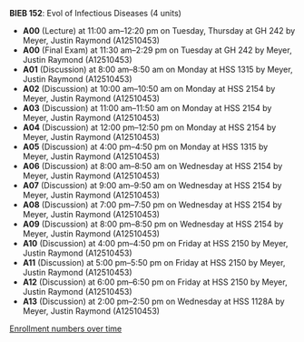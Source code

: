 **BIEB 152**: Evol of Infectious Diseases (4 units)

- **A00** (Lecture) at 11:00 am–12:20 pm on Tuesday, Thursday at GH 242 by Meyer, Justin Raymond (A12510453)
- **A00** (Final Exam) at 11:30 am–2:29 pm on Tuesday at GH 242 by Meyer, Justin Raymond (A12510453)
- **A01** (Discussion) at 8:00 am–8:50 am on Monday at HSS 1315 by Meyer, Justin Raymond (A12510453)
- **A02** (Discussion) at 10:00 am–10:50 am on Monday at HSS 2154 by Meyer, Justin Raymond (A12510453)
- **A03** (Discussion) at 11:00 am–11:50 am on Monday at HSS 2154 by Meyer, Justin Raymond (A12510453)
- **A04** (Discussion) at 12:00 pm–12:50 pm on Monday at HSS 2154 by Meyer, Justin Raymond (A12510453)
- **A05** (Discussion) at 4:00 pm–4:50 pm on Monday at HSS 1315 by Meyer, Justin Raymond (A12510453)
- **A06** (Discussion) at 8:00 am–8:50 am on Wednesday at HSS 2154 by Meyer, Justin Raymond (A12510453)
- **A07** (Discussion) at 9:00 am–9:50 am on Wednesday at HSS 2154 by Meyer, Justin Raymond (A12510453)
- **A08** (Discussion) at 7:00 pm–7:50 pm on Wednesday at HSS 2154 by Meyer, Justin Raymond (A12510453)
- **A09** (Discussion) at 8:00 pm–8:50 pm on Wednesday at HSS 2154 by Meyer, Justin Raymond (A12510453)
- **A10** (Discussion) at 4:00 pm–4:50 pm on Friday at HSS 2150 by Meyer, Justin Raymond (A12510453)
- **A11** (Discussion) at 5:00 pm–5:50 pm on Friday at HSS 2150 by Meyer, Justin Raymond (A12510453)
- **A12** (Discussion) at 6:00 pm–6:50 pm on Friday at HSS 2150 by Meyer, Justin Raymond (A12510453)
- **A13** (Discussion) at 2:00 pm–2:50 pm on Wednesday at HSS 1128A by Meyer, Justin Raymond (A12510453)

[Enrollment numbers over time](./BIEB152.tsv)
